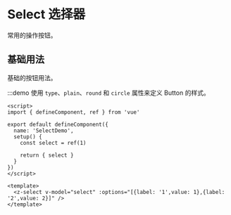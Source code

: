 # Select 选择器

常用的操作按钮。

## 基础用法

基础的按钮用法。

:::demo 使用 `type`、`plain`、`round` 和 `circle` 属性来定义 Button 的样式。

```vue
<script>
import { defineComponent, ref } from 'vue'

export default defineComponent({
  name: 'SelectDemo',
  setup() {
    const select = ref(1)

    return { select }
  }
})
</script>

<template>
  <z-select v-model="select" :options="[{label: '1',value: 1},{label: '2',value: 2}]" />
</template>
```
